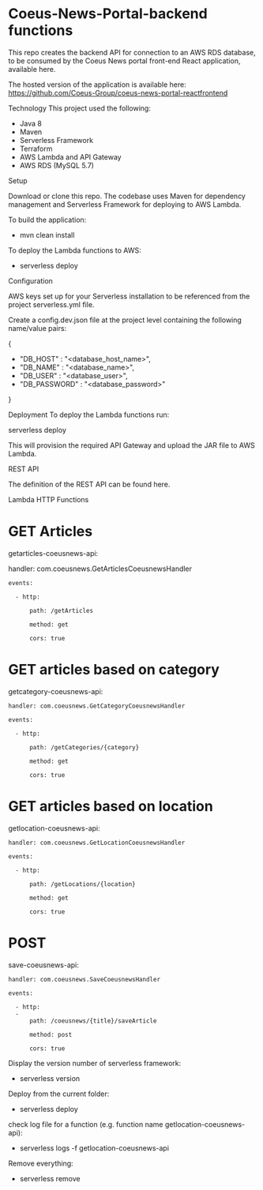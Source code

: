# Coeus-News-Portal-backend functions

This repo creates the backend API for connection to an AWS RDS database, to be consumed by the Coeus News portal front-end React application, available here.

The hosted version of the application is available here: https://github.com/Coeus-Group/coeus-news-portal-reactfrontend

Technology
This project used the following:

- Java 8
- Maven
- Serverless Framework
- Terraform
- AWS Lambda and API Gateway
- AWS RDS (MySQL 5.7)

Setup

Download or clone this repo. The codebase uses Maven for dependency management and Serverless Framework for deploying to AWS Lambda.

To build the application:

- mvn clean install 

To deploy the Lambda functions to AWS:

- serverless deploy

Configuration

AWS keys set up for your Serverless installation to be referenced from the project serverless.yml file.

Create a config.dev.json file at the project level containing the following name/value pairs:

{
 - "DB_HOST" : "<database_host_name>",
 - "DB_NAME" : "<database_name>",
 - "DB_USER" : "<database_user>",
 - "DB_PASSWORD" : "<database_password>"
 
} 

Deployment
To deploy the Lambda functions run:

serverless deploy 

This will provision the required API Gateway and upload the JAR file to AWS Lambda.

REST API

The definition of the REST API can be found here.

Lambda HTTP Functions
# GET Articles
  getarticles-coeusnews-api:
  
   handler: com.coeusnews.GetArticlesCoeusnewsHandler   
   
    events: 
    
      - http:     
       
          path: /getArticles
          
          method: get 
          
          cors: true
          

# GET articles based on category  
  getcategory-coeusnews-api:
  
    handler: com.coeusnews.GetCategoryCoeusnewsHandler
    
    events:
    
      - http:
      
          path: /getCategories/{category}
          
          method: get
          
          cors: true
          

# GET articles based on location  
  getlocation-coeusnews-api:
  
    handler: com.coeusnews.GetLocationCoeusnewsHandler
    
    events:
    
      - http:
      
          path: /getLocations/{location}
          
          method: get
          
          cors: true
          
          
# POST
  save-coeusnews-api:
  
    handler: com.coeusnews.SaveCoeusnewsHandler
    
    events:
    
      - http:
      - 
          path: /coeusnews/{title}/saveArticle
          
          method: post
          
          cors: true
              
Display the version number of serverless framework:

- serverless version

Deploy from the current folder:

- serverless deploy 

check log file for a function (e.g. function name getlocation-coeusnews-api):

- serverless logs -f getlocation-coeusnews-api

Remove everything:

- serverless remove
